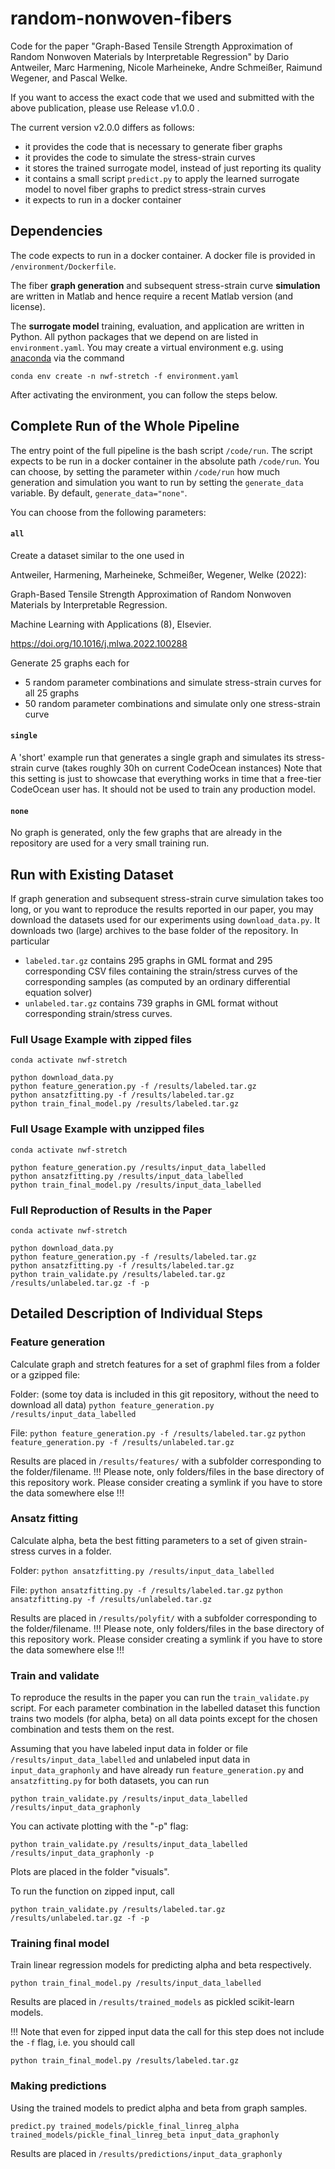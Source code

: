 # random-nonwoven-fibers
Code for the paper "Graph-Based Tensile Strength Approximation of Random Nonwoven Materials by Interpretable Regression" by Dario Antweiler, Marc Harmening, Nicole Marheineke, Andre Schmeißer, Raimund Wegener, and Pascal Welke.

If you want to access the exact code that we used and submitted with the above publication, please use Release v1.0.0 .

The current version v2.0.0 differs as follows:
- it provides the code that is necessary to generate fiber graphs 
- it provides the code to simulate the stress-strain curves
- it stores the trained surrogate model, instead of just reporting its quality
- it contains a small script ```predict.py``` to apply the learned surrogate model to novel fiber graphs to predict stress-strain curves 
- it expects to run in a docker container


## Dependencies

The code expects to run in a docker container. A docker file is provided in ```/environment/Dockerfile```.

The fiber __graph generation__ and subsequent stress-strain curve __simulation__ are written in Matlab and hence require a recent Matlab version (and license).

The __surrogate model__ training, evaluation, and application are written in Python.
All python packages that we depend on are listed in ```environment.yaml```. 
You may create a virtual environment e.g. using [anaconda](https://anaconda.org) via the command

```conda env create -n nwf-stretch -f environment.yaml```

After activating the environment, you can follow the steps below.


## Complete Run of the Whole Pipeline
The entry point of the full pipeline is the bash script ```/code/run```.
The script expects to be run in a docker container in the absolute path ```/code/run```.
You can choose, by setting the parameter within ```/code/run``` how much generation and simulation you want to run by setting the ```generate_data``` variable. By default, ```generate_data="none"```.

You can choose from the following parameters:

#### ```all```
Create a dataset similar to the one used in 

Antweiler, Harmening, Marheineke, Schmeißer, Wegener, Welke (2022):

Graph-Based Tensile Strength Approximation of Random Nonwoven Materials by Interpretable Regression.

Machine Learning with Applications (8), Elsevier.

https://doi.org/10.1016/j.mlwa.2022.100288 

Generate 25 graphs each for 
  - 5 random parameter combinations and simulate stress-strain curves for all 25 graphs
  - 50 random parameter combinations and simulate only one stress-strain curve 

#### ```single```
A 'short' example run that generates a single graph and simulates its stress-strain curve
(takes roughly 30h on current CodeOcean instances)
Note that this setting is just to showcase that everything works in time that a free-tier CodeOcean user has. 
It should not be used to train any production model.


#### ```none```
No graph is generated, only the few graphs that are already in the repository are used for a very small training run.


## Run with Existing Dataset
If graph generation and subsequent stress-strain curve simulation takes too long, or you want to reproduce the results reported in our paper, you may download the datasets used for our experiments using ```download_data.py```. 
It downloads two (large) archives to the base folder of the repository.
In particular
- ```labeled.tar.gz``` contains 295 graphs in GML format and 295 corresponding CSV files containing the strain/stress curves of the corresponding samples (as computed by an ordinary differential equation solver) 
- ```unlabeled.tar.gz``` contains 739 graphs in GML format without corresponding strain/stress curves.


### Full Usage Example with zipped files
```
conda activate nwf-stretch

python download_data.py
python feature_generation.py -f /results/labeled.tar.gz
python ansatzfitting.py -f /results/labeled.tar.gz
python train_final_model.py /results/labeled.tar.gz
```

### Full Usage Example with unzipped files
```
conda activate nwf-stretch

python feature_generation.py /results/input_data_labelled
python ansatzfitting.py /results/input_data_labelled
python train_final_model.py /results/input_data_labelled
```

### Full Reproduction of Results in the Paper
```
conda activate nwf-stretch

python download_data.py
python feature_generation.py -f /results/labeled.tar.gz
python ansatzfitting.py -f /results/labeled.tar.gz
python train_validate.py /results/labeled.tar.gz /results/unlabeled.tar.gz -f -p
```

## Detailed Description of Individual Steps

### Feature generation
Calculate graph and stretch features for a set of graphml files from a folder or a gzipped file:

Folder: (some toy data is included in this git repository, without the need to download all data)
```python feature_generation.py /results/input_data_labelled```

File:
```python feature_generation.py -f /results/labeled.tar.gz```
```python feature_generation.py -f /results/unlabeled.tar.gz```


Results are placed in ```/results/features/``` with a subfolder corresponding to the folder/filename. 
!!! Please note, only folders/files in the base directory of this repository work. Please consider creating a symlink if you have to store the data somewhere else !!! 

### Ansatz fitting
Calculate alpha, beta the best fitting parameters to a set of given strain-stress curves in a folder.

Folder:
```python ansatzfitting.py /results/input_data_labelled```

File:
```python ansatzfitting.py -f /results/labeled.tar.gz```
```python ansatzfitting.py -f /results/unlabeled.tar.gz```

Results are placed in ```/results/polyfit/``` with a subfolder corresponding to the folder/filename. 
!!! Please note, only folders/files in the base directory of this repository work. Please consider creating a symlink if you have to store the data somewhere else !!! 

### Train and validate

To reproduce the results in the paper you can run the ```train_validate.py``` script. For each parameter combination in the labelled dataset this function trains two models (for alpha, beta) on all data points except for the chosen combination and tests them on the rest.

Assuming that you have labeled input data in folder or file ```/results/input_data_labelled``` and unlabeled input data in ```input_data_graphonly``` and have already run ```feature_generation.py``` and ```ansatzfitting.py``` for both datasets, you can run

```python train_validate.py /results/input_data_labelled /results/input_data_graphonly```

You can activate plotting with the "-p" flag:

```python train_validate.py /results/input_data_labelled /results/input_data_graphonly -p```

Plots are placed in the folder "visuals".

To run the function on zipped input, call

```python train_validate.py /results/labeled.tar.gz /results/unlabeled.tar.gz -f -p```


### Training final model

Train linear regression models for predicting alpha and beta respectively.

```python train_final_model.py /results/input_data_labelled``` 

Results are placed in ```/results/trained_models``` as pickled scikit-learn models.

!!! Note that even for zipped input data the call for this step does not include the ```-f``` flag, i.e. you should call

```python train_final_model.py /results/labeled.tar.gz```

### Making predictions

Using the trained models to predict alpha and beta from graph samples.

```predict.py trained_models/pickle_final_linreg_alpha trained_models/pickle_final_linreg_beta input_data_graphonly```

Results are placed in ```/results/predictions/input_data_graphonly```